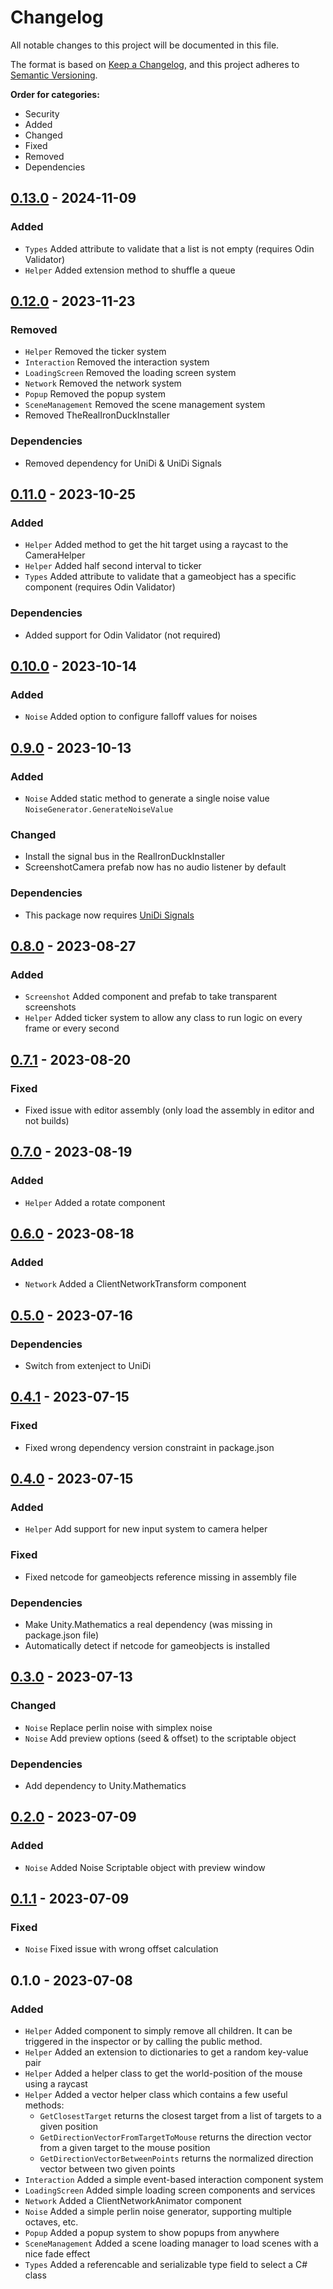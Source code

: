 # Changelog
All notable changes to this project will be documented in this file.

The format is based on [Keep a Changelog](https://keepachangelog.com/en/1.0.0/),
and this project adheres to [Semantic Versioning](https://semver.org/spec/v2.0.0.html).

**Order for categories:**
- Security
- Added
- Changed
- Fixed
- Removed
- Dependencies

## [0.13.0] - 2024-11-09
### Added
- `Types` Added attribute to validate that a list is not empty (requires Odin Validator)
- `Helper` Added extension method to shuffle a queue

## [0.12.0] - 2023-11-23
### Removed
- `Helper` Removed the ticker system
- `Interaction` Removed the interaction system
- `LoadingScreen` Removed the loading screen system
- `Network` Removed the network system
- `Popup` Removed the popup system
- `SceneManagement` Removed the scene management system
- Removed TheRealIronDuckInstaller

### Dependencies
- Removed dependency for UniDi & UniDi Signals

## [0.11.0] - 2023-10-25
### Added
- `Helper` Added method to get the hit target using a raycast to the CameraHelper
- `Helper` Added half second interval to ticker
- `Types` Added attribute to validate that a gameobject has a specific component (requires Odin Validator)

### Dependencies
- Added support for Odin Validator (not required)

## [0.10.0] - 2023-10-14
### Added
- `Noise` Added option to configure falloff values for noises 

## [0.9.0] - 2023-10-13
### Added
- `Noise` Added static method to generate a single noise value `NoiseGenerator.GenerateNoiseValue`

### Changed
- Install the signal bus in the RealIronDuckInstaller 
- ScreenshotCamera prefab now has no audio listener by default

### Dependencies
- This package now requires [UniDi Signals](https://github.com/UniDi/UniDi-Signals.git)

## [0.8.0] - 2023-08-27
### Added
- `Screenshot` Added component and prefab to take transparent screenshots
- `Helper` Added ticker system to allow any class to run logic on every frame or every second

## [0.7.1] - 2023-08-20
### Fixed
- Fixed issue with editor assembly (only load the assembly in editor and not builds)

## [0.7.0] - 2023-08-19
### Added
- `Helper` Added a rotate component

## [0.6.0] - 2023-08-18
### Added
- `Network` Added a ClientNetworkTransform component

## [0.5.0] - 2023-07-16
### Dependencies
- Switch from extenject to UniDi

## [0.4.1] - 2023-07-15
### Fixed
- Fixed wrong dependency version constraint in package.json

## [0.4.0] - 2023-07-15
### Added
- `Helper` Add support for new input system to camera helper 

### Fixed
- Fixed netcode for gameobjects reference missing in assembly file

### Dependencies
- Make Unity.Mathematics a real dependency (was missing in package.json file)
- Automatically detect if netcode for gameobjects is installed

## [0.3.0] - 2023-07-13
### Changed
- `Noise` Replace perlin noise with simplex noise
- `Noise` Add preview options (seed & offset) to the scriptable object

### Dependencies
- Add dependency to Unity.Mathematics

## [0.2.0] - 2023-07-09
### Added
- `Noise` Added Noise Scriptable object with preview window

## [0.1.1] - 2023-07-09
### Fixed
- `Noise` Fixed issue with wrong offset calculation

## 0.1.0 - 2023-07-08
### Added
- `Helper` Added component to simply remove all children. It can be triggered in the inspector or by calling the public method.
- `Helper` Added an extension to dictionaries to get a random key-value pair
- `Helper` Added a helper class to get the world-position of the mouse using a raycast
- `Helper` Added a vector helper class which contains a few useful methods:
   - `GetClosestTarget` returns the closest target from a list of targets to a given position
   - `GetDirectionVectorFromTargetToMouse` returns the direction vector from a given target to the mouse position
   - `GetDirectionVectorBetweenPoints` returns the normalized direction vector between two given points
- `Interaction` Added a simple event-based interaction component system
- `LoadingScreen` Added simple loading screen components and services
- `Network` Added a ClientNetworkAnimator component
- `Noise` Added a simple perlin noise generator, supporting multiple octaves, etc.
- `Popup` Added a popup system to show popups from anywhere
- `SceneManagement` Added a scene loading manager to load scenes with a nice fade effect
- `Types` Added a referencable and serializable type field to select a C# class

[0.13.0]: https://github.com/TheRealIronDuck/UnityUtils/compare/0.12.0...0.13.0
[0.12.0]: https://github.com/TheRealIronDuck/UnityUtils/compare/0.11.0...0.12.0
[0.11.0]: https://github.com/TheRealIronDuck/UnityUtils/compare/0.10.0...0.11.0
[0.10.0]: https://github.com/TheRealIronDuck/UnityUtils/compare/0.9.0...0.10.0
[0.9.0]: https://github.com/TheRealIronDuck/UnityUtils/compare/0.8.0...0.9.0
[0.8.0]: https://github.com/TheRealIronDuck/UnityUtils/compare/0.7.1...0.8.0
[0.7.1]: https://github.com/TheRealIronDuck/UnityUtils/compare/0.7.0...0.7.1
[0.7.0]: https://github.com/TheRealIronDuck/UnityUtils/compare/0.6.0...0.7.0
[0.6.0]: https://github.com/TheRealIronDuck/UnityUtils/compare/0.5.0...0.6.0
[0.5.0]: https://github.com/TheRealIronDuck/UnityUtils/compare/0.4.1...0.5.0
[0.4.1]: https://github.com/TheRealIronDuck/UnityUtils/compare/0.4.0...0.4.1
[0.4.0]: https://github.com/TheRealIronDuck/UnityUtils/compare/0.3.0...0.4.0
[0.3.0]: https://github.com/TheRealIronDuck/UnityUtils/compare/0.2.0...0.3.0
[0.2.0]: https://github.com/TheRealIronDuck/UnityUtils/compare/0.1.1...0.2.0
[0.1.1]: https://github.com/TheRealIronDuck/UnityUtils/compare/0.1.0...0.1.1